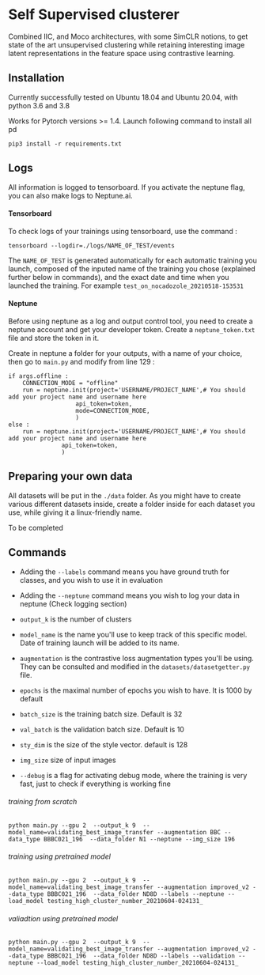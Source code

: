# Self Supervised clusterer

Combined IIC, and Moco architectures, with some SimCLR notions, to get state of the art unsupervised clustering while retaining interesting image latent representations in the feature space using contrastive learning.

## Installation

Currently successfully tested on Ubuntu 18.04 and Ubuntu 20.04, with python 3.6 and 3.8

Works for Pytorch versions >= 1.4. Launch following command to install all pd

```
pip3 install -r requirements.txt
```


## Logs

All information is logged to tensorboard. If you activate the neptune flag, you can also make logs to Neptune.ai.

#### Tensorboard

To check logs of your trainings using tensorboard, use the command :

```
tensorboard --logdir=./logs/NAME_OF_TEST/events
```

The `NAME_OF_TEST` is generated automatically for each automatic training you launch, composed of the inputed name of the training you chose (explained further below in commands), and the exact date and time when you launched the training. For example  `test_on_nocadozole_20210518-153531`

#### Neptune

Before using neptune as a log and output control tool, you need to create a neptune account and get your developer token. Create a `neptune_token.txt` file and store the token in it.

Create in neptune a folder for your outputs, with a name of your choice, then go to `main.py` and modify from line 129 :

```
if args.offline :
    CONNECTION_MODE = "offline"
    run = neptune.init(project='USERNAME/PROJECT_NAME',# You should add your project name and username here
                   api_token=token,
                   mode=CONNECTION_MODE,
                   )
else :
    run = neptune.init(project='USERNAME/PROJECT_NAME',# You should add your project name and username here
               api_token=token,
               )
```


## Preparing your own data

All datasets will be put in the `./data` folder. As you might have to create various different datasets inside, create a folder inside for each dataset you use, while giving it a linux-friendly name.

To be completed


## Commands

- Adding the `--labels` command means you have ground truth for classes, and you wish to use it in evaluation

- Adding the `--neptune` command means you wish to log your data in neptune (Check logging section)

- `output_k` is the number of clusters

- `model_name` is the name you'll use to keep track of this specific model. Date of training launch will be added to its name.

- `augmentation` is the contrastive loss augmentation types you'll be using. They can be consulted and modified in the `datasets/datasetgetter.py` file.

- `epochs` is the maximal number of epochs you wish to have. It is 1000 by default

- `batch_size` is the training batch size. Default is 32

- `val_batch` is the validation batch size. Default is 10

- `sty_dim` is the size of the style vector. default is 128

- `img_size` size of input images

- `--debug` is a flag for activating debug mode, where the training is very fast, just to check if everything is working fine



###### training from scratch

```
python main.py --gpu 2  --output_k 9  --model_name=validating_best_image_transfer --augmentation BBC --data_type BBBC021_196  --data_folder N1 --neptune --img_size 196
```

###### training using pretrained model

```
python main.py --gpu 2  --output_k 9  --model_name=validating_best_image_transfer --augmentation improved_v2 --data_type BBBC021_196  --data_folder ND8D --labels --neptune --load_model testing_high_cluster_number_20210604-024131_
```

###### valiadtion using pretrained model

```
python main.py --gpu 2  --output_k 9  --model_name=validating_best_image_transfer --augmentation improved_v2 --data_type BBBC021_196  --data_folder ND8D --labels --validation --neptune --load_model testing_high_cluster_number_20210604-024131_
```
